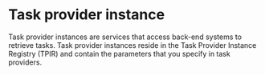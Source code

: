 # Task provider instance

Task provider instances are services that access back-end systems to retrieve tasks. Task provider instances reside in the Task Provider Instance Registry \(TPIR\) and contain the parameters that you specify in task providers.


